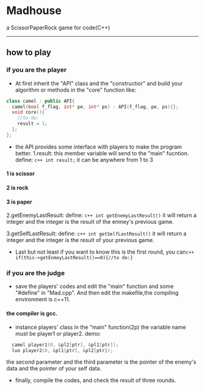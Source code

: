 # Madhouse
a ScissorPaperRock game for code(C++)
***
## how to play
### if you are the player
* At first inherit the "API" class and the "constructior"
and build your algorithm or methods in the "core" function
like:
```c++
class camel : public API{
  camel(bool f_flag, int* pe, int* ps) : API(f_flag, pe, ps){};
  void core(){
    //to do:
    result = 1;
  };
}; 
```

* the API provides some interface with players to make the program better.
1.result:
this member variable will send to the "main" fucntion.
define: ```c++
int result;```
it can be anywhere from 1 to 3
#### 1 is scissor
#### 2 is rock
#### 3 is paper

2.getEnemyLastResult:
define: ```c++
int getEnemyLastResult()```
it will return a integer and the integer is the result of the enmey's previous game.

3.getSelfLastResult:
define: ```c++
int getSelfLastResult()```
it will return a integer and the integer is the result of your previous game.

* Last but not least
if you want to know this is the first round,
you can```c++
if(this->getEnmeyLastResult()==0){//to do:} ```

### if you are the judge
* save the players' codes
and edit the "main" function and some "#define" in "Mad.cpp".
And then edit the makefile,the compiling environment is c++11.
#### the compiler is gcc.

* instance players' class in the "main" function(2p)
the variable name must be player1 or player2.
demo:
```c++
  camel player1(0, &pl2[ptr], &pl1[ptr]);
  luo player2(0, &pl1[ptr], &pl2[ptr});
```
the second parameter and the third parameter is the pointer of the enemy's data and the pointer of your self data.

* finally, compile the codes, and check the result of three rounds.
